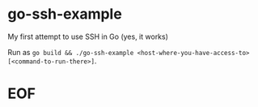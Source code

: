 # go-ssh-example

My first attempt to use SSH in Go (yes, it works)

Run as `go build && ./go-ssh-example <host-where-you-have-access-to> [<command-to-run-there>]`.

# EOF #
